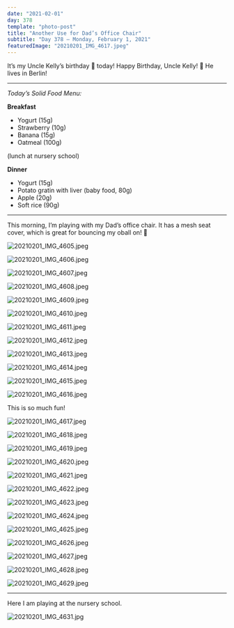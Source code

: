 ```yaml
---
date: "2021-02-01"
day: 378
template: "photo-post"
title: "Another Use for Dad’s Office Chair"
subtitle: "Day 378 – Monday, February 1, 2021"
featuredImage: "20210201_IMG_4617.jpeg"
---
```


It’s my Uncle Kelly’s birthday 🎂 today! Happy Birthday, Uncle Kelly! 🎉 He lives in Berlin!

<hr />

_Today’s Solid Food Menu:_

**Breakfast**

- Yogurt (15g)
- Strawberry (10g)
- Banana (15g)
- Oatmeal (100g)

(lunch at nursery school)

**Dinner**

- Yogurt (15g)
- Potato gratin with liver (baby food, 80g)
- Apple (20g)
- Soft rice (90g)

<hr />

This morning, I’m playing with my Dad’s office chair. It has a mesh seat cover, which is great for bouncing my oball on! 🥎

![20210201_IMG_4605.jpeg](20210201_IMG_4605.jpeg)

![20210201_IMG_4606.jpeg](20210201_IMG_4606.jpeg)

![20210201_IMG_4607.jpeg](20210201_IMG_4607.jpeg)

![20210201_IMG_4608.jpeg](20210201_IMG_4608.jpeg)

![20210201_IMG_4609.jpeg](20210201_IMG_4609.jpeg)

![20210201_IMG_4610.jpeg](20210201_IMG_4610.jpeg)

![20210201_IMG_4611.jpeg](20210201_IMG_4611.jpeg)

![20210201_IMG_4612.jpeg](20210201_IMG_4612.jpeg)

![20210201_IMG_4613.jpeg](20210201_IMG_4613.jpeg)

![20210201_IMG_4614.jpeg](20210201_IMG_4614.jpeg)

![20210201_IMG_4615.jpeg](20210201_IMG_4615.jpeg)

![20210201_IMG_4616.jpeg](20210201_IMG_4616.jpeg)

This is so much fun!

![20210201_IMG_4617.jpeg](20210201_IMG_4617.jpeg)

![20210201_IMG_4618.jpeg](20210201_IMG_4618.jpeg)

![20210201_IMG_4619.jpeg](20210201_IMG_4619.jpeg)

![20210201_IMG_4620.jpeg](20210201_IMG_4620.jpeg)

![20210201_IMG_4621.jpeg](20210201_IMG_4621.jpeg)

![20210201_IMG_4622.jpeg](20210201_IMG_4622.jpeg)

![20210201_IMG_4623.jpeg](20210201_IMG_4623.jpeg)

![20210201_IMG_4624.jpeg](20210201_IMG_4624.jpeg)

![20210201_IMG_4625.jpeg](20210201_IMG_4625.jpeg)

![20210201_IMG_4626.jpeg](20210201_IMG_4626.jpeg)

![20210201_IMG_4627.jpeg](20210201_IMG_4627.jpeg)

![20210201_IMG_4628.jpeg](20210201_IMG_4628.jpeg)

![20210201_IMG_4629.jpeg](20210201_IMG_4629.jpeg)

<hr />

Here I am playing at the nursery school.

![20210201_IMG_4631.jpg](20210201_IMG_4631.jpg)
